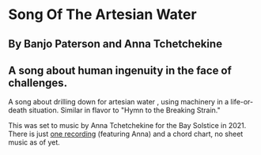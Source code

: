#  Song Of The Artesian Water
## By Banjo Paterson and Anna Tchetchekine
## A song about human ingenuity in the face of challenges.

A song about drilling down for artesian water , using machinery in a life-or-death situation. Similar in flavor to "Hymn to the Breaking Strain."

This was set to music by Anna Tchetchekine for the Bay Solstice in 2021. There is just [one recording](../Song_of_the_Artesian_Water_v2.m4a) (featuring Anna) and a chord chart, no sheet music as of yet.
